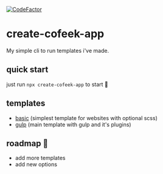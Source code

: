 [![CodeFactor](https://www.codefactor.io/repository/github/cofeek-codes/create-cofeek-app/badge)](https://www.codefactor.io/repository/github/cofeek-codes/create-cofeek-app)
# create-cofeek-app

My simple cli to run templates i've made.

## quick start

just run `npx create-cofeek-app` to start 🤩

## templates

- [basic](https://github.com/cofeek-codes/template.git) (simplest template for websites with optional scss)
- [gulp](https://github.com/cofeek-codes/template-with-gulp.git) (main template with gulp and it's plugins)

## roadmap 🚗

- add more templates
- add new options
